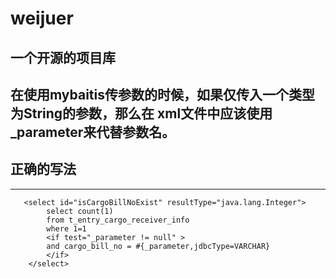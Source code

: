# weijuer
## 一个开源的项目库
## 在使用mybaitis传参数的时候，如果仅传入一个类型为String的参数，那么在 xml文件中应该使用_parameter来代替参数名。

## 正确的写法
--------------------------
````
   <select id="isCargoBillNoExist" resultType="java.lang.Integer">  
        select count(1)  
        from t_entry_cargo_receiver_info  
        where 1=1  
        <if test="_parameter != null" >  
        and cargo_bill_no = #{_parameter,jdbcType=VARCHAR}  
        </if>  
    </select>
````
